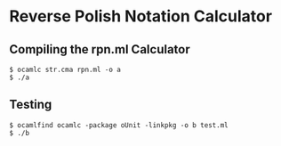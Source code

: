 # Reverse Polish Notation Calculator #
## Compiling the rpn.ml Calculator ##
```console
$ ocamlc str.cma rpn.ml -o a
$ ./a
```
## Testing ##
```console
$ ocamlfind ocamlc -package oUnit -linkpkg -o b test.ml
$ ./b
```